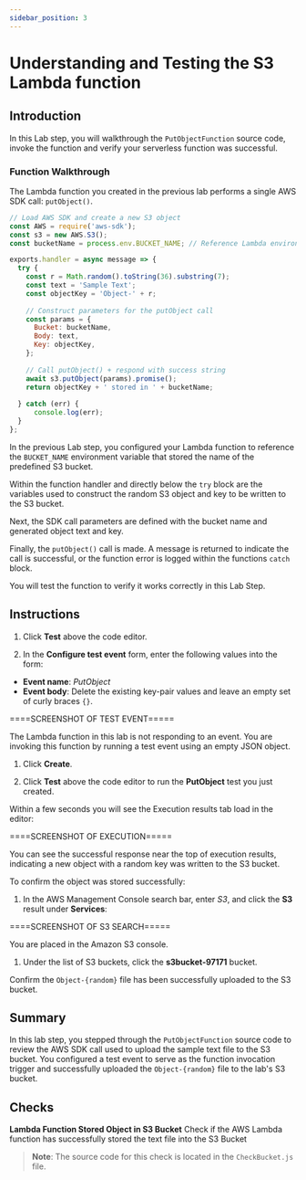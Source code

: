 ```yaml
---
sidebar_position: 3
---
```


# Understanding and Testing the S3 Lambda function

## Introduction

In this Lab step, you will walkthrough the `PutObjectFunction` source code, invoke the function and verify your serverless function was successful.

### Function Walkthrough

The Lambda function you created in the previous lab performs a single AWS SDK call: `putObject()`. 

```js {4,8-10,13-17,20}
// Load AWS SDK and create a new S3 object
const AWS = require('aws-sdk');
const s3 = new AWS.S3();
const bucketName = process.env.BUCKET_NAME; // Reference Lambda environment variable

exports.handler = async message => {
  try {
    const r = Math.random().toString(36).substring(7);
    const text = 'Sample Text';
    const objectKey = 'Object-' + r;
  
    // Construct parameters for the putObject call
    const params = {
      Bucket: bucketName,
      Body: text,
      Key: objectKey,
    };
    
    // Call putObject() + respond with success string
    await s3.putObject(params).promise();
    return objectKey + ' stored in ' + bucketName;
    
  } catch (err) {
      console.log(err);
  }
};
```

In the previous Lab step, you configured your Lambda function to reference the `BUCKET_NAME` environment variable that stored the name of the predefined S3 bucket.

Within the function handler and directly below the `try` block are the variables used to construct the random S3 object and key to be written to the S3 bucket.

Next, the SDK call parameters are defined with the bucket name and generated object text and key.

Finally, the `putObject()` call is made. A message is returned to indicate the call is successful, or the function error is logged within the functions `catch` block.

You will test the function to verify it works correctly in this Lab Step.
## Instructions

1. Click **Test** above the code editor.

1. In the **Configure test event** form, enter the following values into the form:

- **Event name**: *PutObject*
- **Event body**: Delete the existing key-pair values and leave an empty set of curly braces `{}`. 

====SCREENSHOT OF TEST EVENT=====

The Lambda function in this lab is not responding to an event. You are invoking this function by running a test event using an empty JSON object.

1. Click **Create**.

2. Click **Test** above the code editor to run the **PutObject** test you just created.

Within a few seconds you will see the Execution results tab load in the editor:

====SCREENSHOT OF EXECUTION=====

You can see the successful response near the top of execution results, indicating a new object with a random key was written to the S3 bucket. 

To confirm the object was stored successfully:

1. In the AWS Management Console search bar, enter *S3*, and click the **S3** result under **Services**:

<!-- ![s3-service](img/s3-service.png) -->
====SCREENSHOT OF S3 SEARCH=====

You are placed in the Amazon S3 console.

1. Under the list of S3 buckets, click the **s3bucket-97171** bucket.

Confirm the `Object-{random}` file has been successfully uploaded to the S3 bucket.

## Summary

In this lab step, you stepped through the `PutObjectFunction` source code to review the AWS SDK call used to upload the sample text file to the S3 bucket. You configured a test event to serve as the function invocation trigger and successfully uploaded the `Object-{random}` file to the lab's S3 bucket.

## Checks

**Lambda Function Stored Object in S3 Bucket**
Check if the AWS Lambda function has successfully stored the text file into the S3 Bucket

> **Note**: The source code for this check is located in the `CheckBucket.js` file.